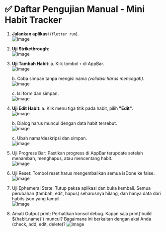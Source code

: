 # ✅ Daftar Pengujian Manual - Mini Habit Tracker

1. **Jalankan aplikasi** (`flutter run`).<br>
![image](https://github.com/user-attachments/assets/d542dc0d-1859-4c20-a90a-ea56267dc4b1)

2. **Uji Strikethrough**:  
![image](https://github.com/user-attachments/assets/11ad9956-101b-4c28-8525-f0d10726f139)

3. **Uji Tambah Habit**:
   a. Klik tombol `+` di AppBar.<br>
   ![image](https://github.com/user-attachments/assets/16b64071-5ae1-482b-a252-0302d95e67dd)

   b. Coba simpan tanpa mengisi nama *(validasi harus mencegah)*.<br>
   ![image](https://github.com/user-attachments/assets/eab8e2bb-8668-4052-803a-265a06e34a56)
   
   c. Isi form dan simpan.<br>
    ![image](https://github.com/user-attachments/assets/667aa0f0-c64d-4f94-a15c-c58c8325867a)

5. **Uji Edit Habit**:
   a. Klik menu tiga titik pada habit, pilih **"Edit"**.<br>
   ![image](https://github.com/user-attachments/assets/d2a170f2-22a4-4e6e-b42f-86edde092a67)

   b. Dialog harus muncul dengan data habit tersebut.<br>
   ![image](https://github.com/user-attachments/assets/bdac2742-10ed-43f0-b522-071572609376)

   c. Ubah nama/deskripsi dan simpan.<br>
    ![image](https://github.com/user-attachments/assets/8d3e02cc-0358-40e0-ae80-5bc472978964)

6.	Uji Progress Bar: Pastikan progress di AppBar terupdate setelah menambah, menghapus, atau mencentang habit.<br>
![image](https://github.com/user-attachments/assets/ea7f4b17-5946-40a5-8033-cf449ba5e5a3)

7.	Uji Reset: Tombol reset harus mengembalikan semua isDone ke false.
   ![image](https://github.com/user-attachments/assets/04b94d63-2df6-4079-92ea-97f9706661cb)

8. Uji Ephemeral State: Tutup paksa aplikasi dan buka kembali. Semua perubahan (tambah, edit, hapus) seharusnya hilang, dan hanya data dari habits.json yang tampil.<br>
![image](https://github.com/user-attachments/assets/d1013d2a-e409-4d86-9e91-35fc67625b7b)

9. Amati Output print: Perhatikan konsol debug. Kapan saja print('build ${habit.name}') muncul? Bagaimana ini berkaitan dengan aksi Anda (check, add, edit, delete)?
  ![image](https://github.com/user-attachments/assets/53737577-8362-43ab-8ebf-fba66c60be12)
